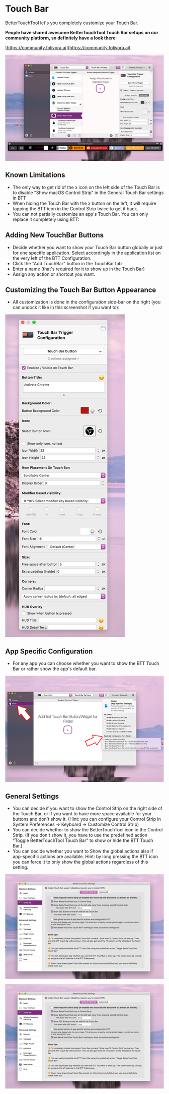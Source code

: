 # Touch Bar
BetterTouchTool let's you completely customize your Touch Bar.

**People have shared awesome BetterTouchTool Touch Bar setups on our community platform, so definitely have a look there**:

[https://community.folivora.ai](https://community.folivora.ai)


![tb_setup](media/new/tb1.jpg)


## Known Limitations
* The only way to get rid of the x icon on the left side of the Touch Bar is to disable "Show macOS Control Strip" in the General Touch Bar settings in BTT
* When hiding the Touch Bar with the x button on the left, it will require tapping the BTT icon in the Control Strip twice to get it back.
* You can not partially customize an app's Touch Bar. You can only replace it completely using BTT:

## Adding New TouchBar Buttons

* Decide whether you want to show your Touch Bar button globally or just for one specific application. Select accordingly in the application list on the very left of the BTT Configuration.
* Click the "Add TouchBar" button in the TouchBar tab
* Enter a name (that's required for it to show up in the Touch Bar)
* Assign any action or shortcut you want.



## Customizing the Touch Bar Button Appearance

* All customization is done in the configuration side-bar on the right (you can undock it like in this screenshot if you want to):

![tb_appearance](media/new/tb_sidebar.png)


## App Specific Configuration
* For any app you can choose whether you want to show the BTT Touch Bar or rather show the app's default bar.

![tb_icons](media/new/tb_app.jpg)


## General Settings

* You can decide if you want to show the Control Strip on the right side of the Touch Bar, or if you want to have more space available for your buttons and don't show it. (Hint: you can configure your Control Strip in System Preferences => Keyboard => Customize Control Strip)
* You can decide whether to show the BetterTouchTool icon in the Control Strip. (If you don't show it, you have to use the predefined action "Toggle BetterTouchTool Touch Bar" to show or hide the BTT Touch Bar.)
* You can decide whether you want to Show the global actions also if app-specific actions are available. Hint: by long pressing the BTT icon you can force it to only show the global actions regardless of this setting.


![tb_icons1](media/new/tb_settings1.png)

![tb_icons2](media/new/tb_settings1.png)
